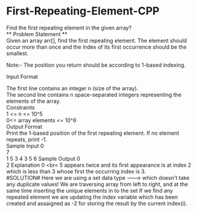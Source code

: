 # First-Repeating-Element-CPP <br>
Find the first repeating element in the given array?<br>
** Problem Statement ** <br>
Given an array arr[], find the first repeating element. The element should occur more than once and the index of its first occurrence should be the smallest.<br>

Note:- The position you return should be according to 1-based indexing.<br>

Input Format<br>

The first line contains an integer n (size of the array).<br>
The second line contains n space-separated integers representing the elements of the array.<br>
Constraints<br>
1 <= n <= 10^5<br>
0<= array elements <= 10^6<br>
Output Format
<br>
Print the 1-based position of the first repeating element. If no element repeats, print -1.
<br>
Sample Input 0
<br>
7<br>
1 5 3 4 3 5 6
Sample Output 0
<br>
2
Explanation 0
<br<
5 appears twice and its first appearance is at index 2 which is less than 3 whose first the occurring index is 3.
<br>
#SOLUTION#
Here we are using a set data type ---> which doesn't take any duplicate values!
We are traversing array from left to right, and at the same time inserting the unique elements in to the set
If we find any repeated element we are updating the index variable which has been created and assaigned as -2 for storing the result by the current index(i).
